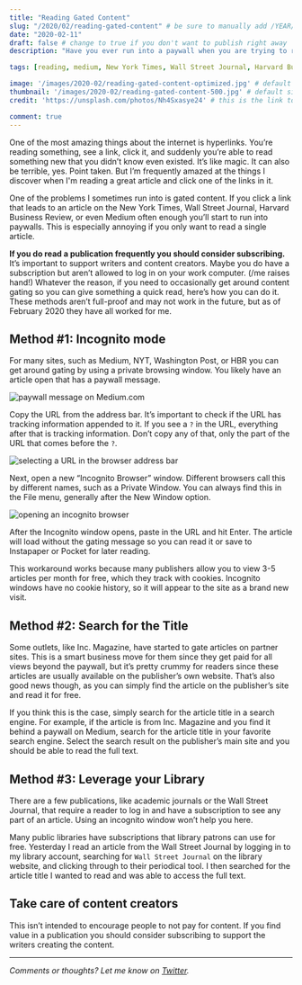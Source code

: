 ```yaml
---
title: "Reading Gated Content"
slug: "/2020/02/reading-gated-content" # be sure to manually add /YEAR/MONTH/ to the beginning of the slug, ie. /2020/02/
date: "2020-02-11"
draft: false # change to true if you don't want to publish right away
description: "Have you ever run into a paywall when you are trying to read an article? Me too. Here are some methods you can use to get a quick view of the article without buying a subscription."

tags: [reading, medium, New York Times, Wall Street Journal, Harvard Business Review]

image: '/images/2020-02/reading-gated-content-optimized.jpg' # default width is 1280
thumbnail: '/images/2020-02/reading-gated-content-500.jpg' # default size should be 500x500
credit: 'https://unsplash.com/photos/Nh4Sxasye24' # this is the link to the page the image came from 

comment: true
---
```

One of the most amazing things about the internet is hyperlinks. You’re reading something, see a link, click it, and suddenly you’re able to read something new that you didn’t know even existed. It’s like magic. It can also be terrible, yes. Point taken. But I’m frequently amazed at the things I discover when I'm reading a great article and click one of the links in it.
<!--more-->

One of the problems I sometimes run into is gated content. If you click a link that leads to an article on the New York Times, Wall Street Journal, Harvard Business Review, or even Medium often enough you’ll start to run into paywalls. This is especially annoying if you only want to read a single article.

**If you do read a publication frequently you should consider subscribing.** It’s important to support writers and content creators. Maybe you do have a subscription but aren’t allowed to log in on your work computer. (/me raises hand!) Whatever the reason, if you need to occasionally get around content gating so you can give something a quick read, here’s how you can do it. These methods aren’t full-proof and may not work in the future, but as of February 2020 they have all worked for me.

## Method #1: Incognito mode

For many sites, such as Medium, NYT, Washington Post, or HBR you can get around gating by using a private browsing window. You likely have an article open that has a paywall message.

![paywall message on Medium.com](/images/2020-02/reading-gated-content-image1.png)

Copy the URL from the address bar. It’s important to check if the URL has tracking information appended to it. If you see a `?` in the URL, everything after that is tracking information. Don’t copy any of that, only the part of the URL that comes before the `?`.

![selecting a URL in the browser address bar](/images/2020-02/reading-gated-content-image2.png)

Next, open a new “Incognito Browser” window. Different browsers call this by different names, such as a Private Window. You can always find this in the File menu, generally after the New Window option.

![opening an incognito browser](/images/2020-02/reading-gated-content-image3.png)

After the Incognito window opens, paste in the URL and hit Enter. The article will load without the gating message so you can read it or save to Instapaper or Pocket for later reading.

This workaround works because many publishers allow you to view 3-5 articles per month for free, which they track with cookies. Incognito windows have no cookie history, so it will appear to the site as a brand new visit.  

## Method #2: Search for the Title

Some outlets, like Inc. Magazine, have started to gate articles on partner sites. This is a smart business move for them since they get paid for all views beyond the paywall, but it’s pretty crummy for readers since these articles are usually available on the publisher’s own website. That’s also good news though, as you can simply find the article on the publisher’s site and read it for free.

If you think this is the case, simply search for the article title in a search engine. For example, if the article is from Inc. Magazine and you find it behind a paywall on Medium, search for the article title in your favorite search engine. Select the search result on the publisher’s main site and you should be able to read the full text.

## Method #3: Leverage your Library

There are a few publications, like academic journals or the Wall Street Journal, that require a reader to log in and have a subscription to see any part of an article. Using an incognito window won’t help you here.

Many public libraries have subscriptions that library patrons can use for free. Yesterday I read an article from the Wall Street Journal by logging in to my library account, searching for `Wall Street Journal` on the library website, and clicking through to their periodical tool. I then searched for the article title I wanted to read and was able to access the full text.

## Take care of content creators

This isn’t intended to encourage people to not pay for content. If you find value in a publication you should consider subscribing to support the writers creating the content.

---

*Comments or thoughts? Let me know on [Twitter](https://twitter.com/adamtervort/).*
